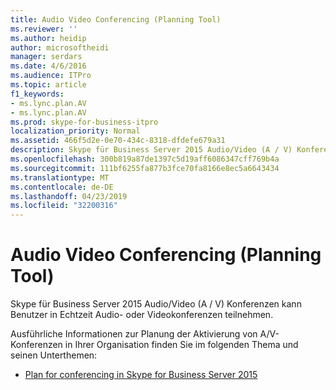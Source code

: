 ```yaml
---
title: Audio Video Conferencing (Planning Tool)
ms.reviewer: ''
ms.author: heidip
author: microsoftheidi
manager: serdars
ms.date: 4/6/2016
ms.audience: ITPro
ms.topic: article
f1_keywords:
- ms.lync.plan.AV
- ms.lync.plan.AV
ms.prod: skype-for-business-itpro
localization_priority: Normal
ms.assetid: 466f5d2e-0e70-434c-8318-dfdefe679a31
description: Skype für Business Server 2015 Audio/Video (A / V) Konferenzen kann Benutzer in Echtzeit Audio- oder Videokonferenzen teilnehmen.
ms.openlocfilehash: 300b819a87de1397c5d19aff6086347cff769b4a
ms.sourcegitcommit: 111bf6255fa877b3fce70fa8166e8ec5a6643434
ms.translationtype: MT
ms.contentlocale: de-DE
ms.lasthandoff: 04/23/2019
ms.locfileid: "32200316"
---
```

# <a name="audio-video-conferencing-planning-tool"></a>Audio Video Conferencing (Planning Tool)
 
Skype für Business Server 2015 Audio/Video (A / V) Konferenzen kann Benutzer in Echtzeit Audio- oder Videokonferenzen teilnehmen.
  
Ausführliche Informationen zur Planung der Aktivierung von A/V-Konferenzen in Ihrer Organisation finden Sie im folgenden Thema und seinen Unterthemen: 
  
- [Plan for conferencing in Skype for Business Server 2015](../../plan-your-deployment/conferencing/conferencing.md)
    

